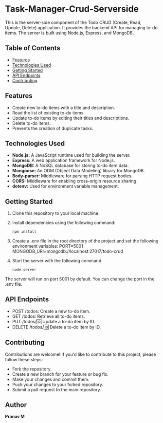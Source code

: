 # Task-Manager-Crud-Serverside

This is the server-side component of the Todo CRUD (Create, Read, Update, Delete) application. It provides the backend API for managing to-do items. The server is built using Node.js, Express, and MongoDB.

## Table of Contents

- [Features](#features)
- [Technologies Used](#technologies-used)
- [Getting Started](#getting-started)
- [API Endpoints](#api-endpoints)
- [Contributing](#contributing)

## Features

- Create new to-do items with a title and description.
- Read the list of existing to-do items.
- Update to-do items by editing their titles and descriptions.
- Delete to-do items.
- Prevents the creation of duplicate tasks.

## Technologies Used

- **Node.js:** A JavaScript runtime used for building the server.
- **Express:** A web application framework for Node.js.
- **MongoDB:** A NoSQL database for storing to-do item data.
- **Mongoose:** An ODM (Object Data Modeling) library for MongoDB.
- **Body-parser:** Middleware for parsing HTTP request bodies.
- **CORS:** Middleware for enabling cross-origin resource sharing.
- **dotenv:** Used for environment variable management.

## Getting Started

1. Clone this repository to your local machine.

2. Install dependencies using the following command:
   ```bash
   npm install
   
3. Create a .env file in the root directory of the project and set the following environment variables:
   PORT=5001
   MONGODB_URI=mongodb://localhost:27017/todo-crud
   
5. Start the server with the following command:
   ```bash
   node server
The server will run on port 5001 by default. You can change the port in the .env file.


## API Endpoints
- POST /todos: Create a new to-do item.
- GET /todos: Retrieve all to-do items.
- PUT /todos/:id: Update a to-do item by ID.
- DELETE /todos/:id: Delete a to-do item by ID.

  
## Contributing
Contributions are welcome! If you'd like to contribute to this project, please follow these steps:

- Fork the repository.
- Create a new branch for your feature or bug fix.
- Make your changes and commit them.
- Push your changes to your forked repository.
- Submit a pull request to the main repository.

## Author 
**Pranav M**
   
